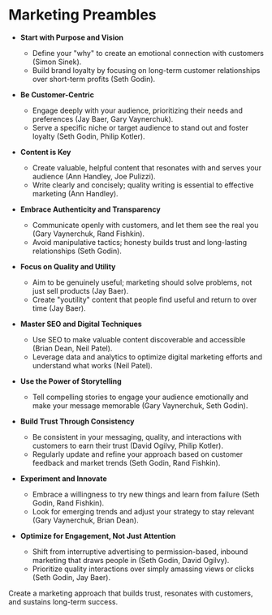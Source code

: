 # Marketing Preambles

- **Start with Purpose and Vision**  
   - Define your "why" to create an emotional connection with customers (Simon Sinek).
   - Build brand loyalty by focusing on long-term customer relationships over short-term profits (Seth Godin).

- **Be Customer-Centric**  
   - Engage deeply with your audience, prioritizing their needs and preferences (Jay Baer, Gary Vaynerchuk).
   - Serve a specific niche or target audience to stand out and foster loyalty (Seth Godin, Philip Kotler).

- **Content is Key**  
   - Create valuable, helpful content that resonates with and serves your audience (Ann Handley, Joe Pulizzi).
   - Write clearly and concisely; quality writing is essential to effective marketing (Ann Handley).

- **Embrace Authenticity and Transparency**  
   - Communicate openly with customers, and let them see the real you (Gary Vaynerchuk, Rand Fishkin).
   - Avoid manipulative tactics; honesty builds trust and long-lasting relationships (Seth Godin).

- **Focus on Quality and Utility**  
   - Aim to be genuinely useful; marketing should solve problems, not just sell products (Jay Baer).
   - Create "youtility" content that people find useful and return to over time (Jay Baer).

- **Master SEO and Digital Techniques**  
   - Use SEO to make valuable content discoverable and accessible (Brian Dean, Neil Patel).
   - Leverage data and analytics to optimize digital marketing efforts and understand what works (Neil Patel).

- **Use the Power of Storytelling**  
   - Tell compelling stories to engage your audience emotionally and make your message memorable (Gary Vaynerchuk, Seth Godin).

- **Build Trust Through Consistency**  
   - Be consistent in your messaging, quality, and interactions with customers to earn their trust (David Ogilvy, Philip Kotler).
   - Regularly update and refine your approach based on customer feedback and market trends (Seth Godin, Rand Fishkin).

- **Experiment and Innovate**  
   - Embrace a willingness to try new things and learn from failure (Seth Godin, Rand Fishkin).
   - Look for emerging trends and adjust your strategy to stay relevant (Gary Vaynerchuk, Brian Dean).

- **Optimize for Engagement, Not Just Attention**  
   - Shift from interruptive advertising to permission-based, inbound marketing that draws people in (Seth Godin, David Ogilvy).
   - Prioritize quality interactions over simply amassing views or clicks (Seth Godin, Jay Baer).

Create a marketing approach that builds trust, resonates with customers, and sustains long-term success.
